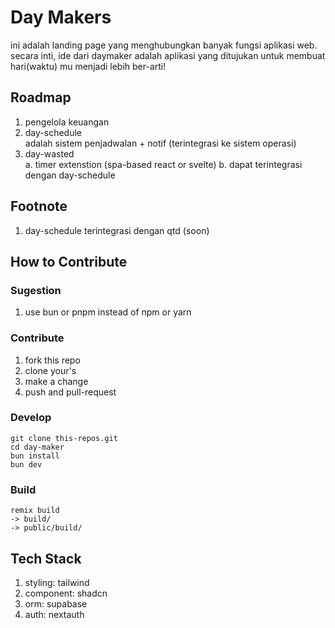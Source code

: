 # Day Makers
ini adalah landing page yang menghubungkan banyak fungsi aplikasi web.
secara inti, ide dari daymaker adalah aplikasi yang ditujukan untuk membuat hari(waktu) mu menjadi lebih ber-arti!

## Roadmap
1. pengelola keuangan
2. day-schedule\
   adalah sistem penjadwalan + notif (terintegrasi ke sistem operasi)
3. day-wasted\
   a. timer extenstion (spa-based react or svelte)
   b. dapat terintegrasi dengan day-schedule

## Footnote
1. day-schedule terintegrasi dengan qtd (soon)



## How to Contribute

### Sugestion
1. use bun or pnpm instead of npm or yarn

### Contribute
1. fork this repo
2. clone your's
3. make a change
4. push and pull-request

### Develop
```
git clone this-repos.git
cd day-maker
bun install
bun dev
```

### Build
```
remix build
-> build/
-> public/build/
```

## Tech Stack
1. styling: tailwind
2. component: shadcn
3. orm: supabase
4. auth: nextauth